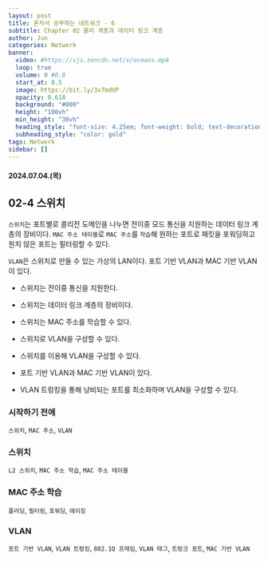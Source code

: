 ```yaml
---
layout: post
title: 혼자서 공부하는 네트워크 - 6
subtitle: Chapter 02 물리 계층과 데이터 링크 계층
author: Jun
categories: Network
banner:
  video: #https://vjs.zencdn.net/v/oceans.mp4
  loop: true
  volume: 0 #0.8
  start_at: 8.5
  image: https://bit.ly/3xTmdUP
  opacity: 0.618
  background: "#000"
  height: "100vh"
  min_height: "38vh"
  heading_style: "font-size: 4.25em; font-weight: bold; text-decoration: underline"
  subheading_style: "color: gold"
tags: Network
sidebar: []
---
```


#### 2024.07.04.(목)

## 02-4 스위치

`스위치`는 포트별로 콜리전 도메인을 나누면 전이중 모드 통신을 지원하는 데이터 링크 계층의 장비이다. `MAC 주소 테이블`로 `MAC 주소`를 `학습`해 원하는 포트로 패킷을 포워딩하고 원치 않은 포트는 필터링할 수 있다.

`VLAN`은 스위치로 만들 수 있는 가상의 LAN이다. 포트 기반 VLAN과 MAC 기반 VLAN이 있다.

- 스위치는 전이중 통신을 지원한다.
- 스위치는 데이터 링크 계층의 장비이다.
- 스위치는 MAC 주소를 학습할 수 있다.
- 스위치로 VLAN을 구성할 수 있다.

- 스위치를 이용해 VLAN을 구성할 수 있다.
- 포트 기반 VLAN과 MAC 기반 VLAN이 있다.
- VLAN 트렁킹을 통해 낭비되는 포트를 최소화하며 VLAN을 구성할 수 있다.

### 시작하기 전에

`스위치`, `MAC 주소`, `VLAN`

### 스위치

`L2 스위치`, `MAC 주소 학습`, `MAC 주소 테이블`

### MAC 주소 학습

`플러딩`, `필터링`, `포워딩`, `에이징`

### VLAN

`포트 기반 VLAN`, `VLAN 트렁킹`, `802.1Q 프레임`, `VLAN 태그`, `트렁크 포트`, `MAC 기반 VLAN`
